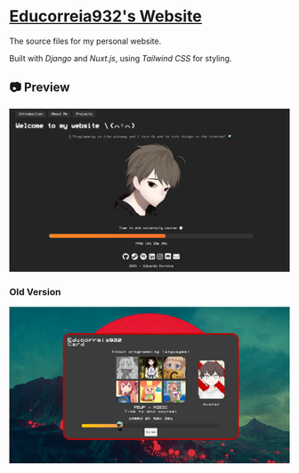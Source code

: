 # [Educorreia932's Website](https://educorreia932.dev/)

The source files for my personal website.  

Built with *Django* and *Nuxt.js*, using *Tailwind CSS* for styling.

## 📷 Preview

![Preview](preview.png)

### Old Version

![Old Preview](old_preview.png)
 
